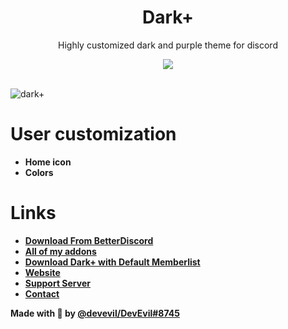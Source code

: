 <div align="center" dir="auto">
<h1 align="center">Dark+</h1>
<p align="center">Highly customized dark and purple theme for discord</p>
<a align="center" href="https://discord.gg/jsQ9UP7kCA" rel="nofollow"><img align="center" src="https://img.shields.io/discord/763094597454397490?color=5865F2&labelColor=white&label=Support%20Server&logo=Discord" style="max-width: 100%;"></a>
</div>
<br>

![dark+](https://github.com/user-attachments/assets/c5a975d0-566e-4bdb-9744-7c5580ba256d)



# User customization
- **Home icon**
- **Colors**

# Links
- **[Download From BetterDiscord](https://betterdiscord.app/theme/Dark+)**
- **[All of my addons](https://betterdiscord.app/developer/DevEvil)**
- **[Download Dark+ with Default Memberlist](https://github.com/DevEvil99/DarkPlus-Default-Memberlist/releases)**
- **[Website](https://devevil.com)** 
- **[Support Server](https://discord.gg/jsQ9UP7kCA)** 
- **[Contact](https://devevil.com/contact)**

**Made with 💜 by [@devevil/DevEvil#8745](https://devevil.com/)**
